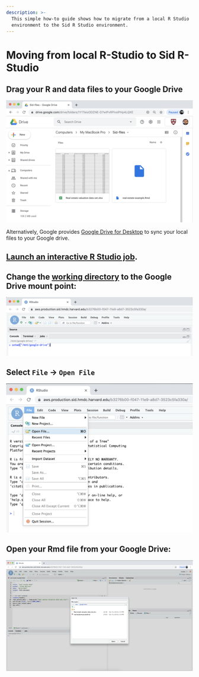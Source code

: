 ```yaml
---
description: >-
  This simple how-to guide shows how to migrate from a local R Studio
  environment to the Sid R Studio environment.
---
```


# Moving from local R-Studio to Sid R-Studio

## Drag your R and data files to your Google Drive

![Google Drive showing Rmd file and xlsx data file](.gitbook/assets/screen-shot-2019-10-16-at-3.00.40-pm%20%281%29.png)

Alternatively, Google provides [Google Drive for Desktop](https://www.google.com/drive/download/) to sync your local files to your Google drive.

## [Launch an interactive R Studio job](https://hmdc.gitbook.io/sid/#launch-an-interactive-application-from-the-dashboard).

## Change the [working directory](https://www.rdocumentation.org/packages/base/versions/3.6.1/topics/getwd) to the Google Drive mount point:

![](.gitbook/assets/screen-shot-2019-10-16-at-3.26.20-pm.png)

## Select `File` -&gt; `Open File` 

![R Studio&apos;s \`File\` -&amp;gt; \`Open File\` menu](.gitbook/assets/screen-shot-2019-10-16-at-3.11.27-pm.png)

## Open your Rmd file from your Google Drive:

![R Studio file browser](.gitbook/assets/screen-shot-2019-10-16-at-3.27.01-pm.png)


